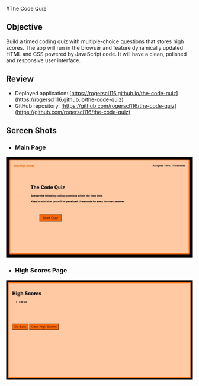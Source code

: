 #The Code Quiz

## Objective

Build a timed coding quiz with multiple-choice questions that stores high scores. The app will run in the browser and feature dynamically updated HTML and CSS powered by JavaScript code. It will have a clean, polished and responsive user interface.

## Review

- Deployed application: [https://rogerscl116.github.io/the-code-quiz](https://rogerscl116.github.io/the-code-quiz)  
- GitHub repository: [https://github.com/rogerscl116/the-code-quiz](https://github.com/rogerscl116/the-code-quiz)

## Screen Shots

- ### Main Page
![Main Code Quiz Screenshot](./assets/images/main.jpg)

- ### High Scores Page
![High Scores Code Quiz Screenshot](./assets/images/highscores.jpg)


